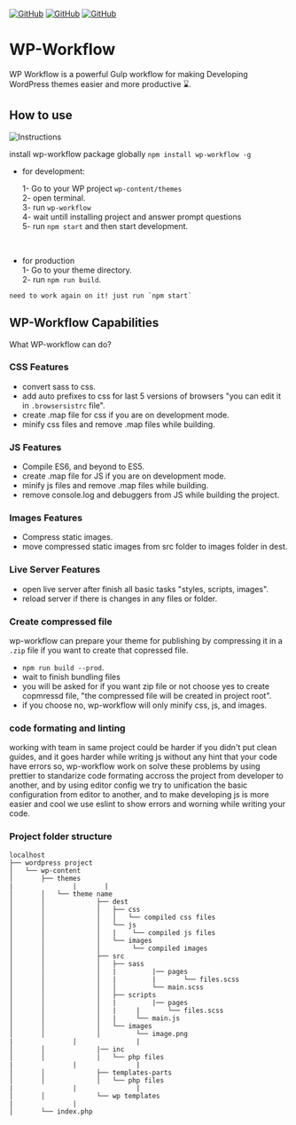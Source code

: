 [![GitHub](https://img.shields.io/github/issues/mohamednajiub/wp-workflow?style=flat-square)](https://github.com/mohamednajiub/wp-workflow/issues/) [![GitHub](https://img.shields.io/github/forks/mohamednajiub/wp-workflow?style=social)](https://github.com/mohamednajiub/wp-workflow/network/members) [![GitHub](https://img.shields.io/github/license/mohamednajiub/wp-workflow?style=flat-square)](https://github.com/mohamednajiub/wp-workflow/blob/master/LICENSE)

# WP-Workflow

WP Workflow is a powerful Gulp workflow for making Developing WordPress themes easier and more productive ⌛.

## How to use

![Instructions](https://mohamednajiub.me/wp-content/uploads/2020/05/wp-instructions.gif)

install wp-workflow package globally `npm install wp-workflow -g`

-   for development:

    1- Go to your WP project `wp-content/themes`\
    2- open terminal.\
    3- run `wp-workflow`\
    4- wait untill installing project and answer prompt questions\
    5- run `npm start` and then start development.

<br>

-   for production\
    1- Go to your theme directory.\
    2- run `npm run build`.

```
need to work again on it! just run `npm start`
```

## WP-Workflow Capabilities

What WP-workflow can do?

### CSS Features

-   convert sass to css.
-   add auto prefixes to css for last 5 versions of browsers "you can edit it in `.browsersistrc` file".
-   create .map file for css if you are on development mode.
-   minify css files and remove .map files while building.

### JS Features

-   Compile ES6, and beyond to ES5.
-   create .map file for JS if you are on development mode.
-   minify js files and remove .map files while building.
-   remove console.log and debuggers from JS while building the project.

### Images Features

-   Compress static images.
-   move compressed static images from src folder to images folder in dest.

### Live Server Features

-   open live server after finish all basic tasks "styles, scripts, images".
-   reload server if there is changes in any files or folder.

### Create compressed file

wp-workflow can prepare your theme for publishing by compressing it in a `.zip` file if you want to create that copressed file.

-   `npm run build --prod`.
-   wait to finish bundling files
-   you will be asked for if you want zip file or not choose yes to create copmressd file, "the compressed file will be created in project root".
-   if you choose no, wp-workflow will only minify css, js, and images.

### code formating and linting

working with team in same project could be harder if you didn't put clean guides, and it goes harder while writing js without any hint that your code have errors so, wp-workflow work on solve these problems by using prettier to standarize code formating accross the project from developer to another, and by using editor config we try to unification the basic configuration from editor to another, and to make developing js is more easier and cool we use eslint to show errors and worning while writing your code.

### Project folder structure

```
localhost
├── wordpress project
│   └── wp-content
│       ├── themes
|				|		|
│       │   └── theme name
│       │			  ├── dest
│       │			  │   ├── css
│       │			  │   │   └── compiled css files
│       │			  │   └── js
│       │			  │   |    └── compiled js files
│       │			  │   └── images
│       │			  │        └── compiled images
│       │			  ├── src
│       │			  │   ├── sass
│       │			  │   |			|── pages
│       │			  │   |			|		└── files.scss
│       │			  │   │			└── main.scss
│       │			  │   ├── scripts
│       │			  │   |			|── pages
│       │			  │   |   	|		└── files.scss
│       │			  │   |   	└── main.js
│       │			  │   └── images
│       │			  │   		└── image.png
|				|				|
│       │			  |── inc
│       │			  │   └── php files
|				|				|
│       │			  ├── templates-parts
│       │			  │   └── php files
|				|				|
│       │			  └── wp templates
|				|
│       └── index.php
```
